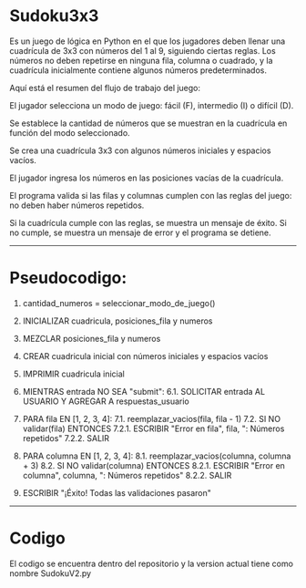 # Sudoku3x3

Es un juego de lógica en Python en el que los jugadores deben llenar una cuadrícula de 3x3 con números del 1 al 9, siguiendo ciertas reglas. Los números no deben repetirse en ninguna fila, columna o cuadrado, y la cuadrícula inicialmente contiene algunos números predeterminados.

Aquí está el resumen del flujo de trabajo del juego:

El jugador selecciona un modo de juego: fácil (F), intermedio (I) o difícil (D).

Se establece la cantidad de números que se muestran en la cuadrícula en función del modo seleccionado.

Se crea una cuadrícula 3x3 con algunos números iniciales y espacios vacíos.

El jugador ingresa los números en las posiciones vacías de la cuadrícula.

El programa valida si las filas y columnas cumplen con las reglas del juego: no deben haber números repetidos.

Si la cuadrícula cumple con las reglas, se muestra un mensaje de éxito. Si no cumple, se muestra un mensaje de error y el programa se detiene.


-------------------------------------------------------------------------------------------------------------------------------------

# Pseudocodigo:

1. cantidad_numeros = seleccionar_modo_de_juego()

2. INICIALIZAR cuadricula, posiciones_fila y numeros

3. MEZCLAR posiciones_fila y numeros

4. CREAR cuadricula inicial con números iniciales y espacios vacíos

5. IMPRIMIR cuadricula inicial

6. MIENTRAS entrada NO SEA "submit":
   6.1. SOLICITAR entrada AL USUARIO Y AGREGAR A respuestas_usuario

8. PARA fila EN [1, 2, 3, 4]:
   7.1. reemplazar_vacios(fila, fila - 1)
   7.2. SI NO validar(fila) ENTONCES
       7.2.1. ESCRIBIR "Error en fila", fila, ": Números repetidos"
       7.2.2. SALIR

10. PARA columna EN [1, 2, 3, 4]:
   8.1. reemplazar_vacios(columna, columna + 3)
   8.2. SI NO validar(columna) ENTONCES
       8.2.1. ESCRIBIR "Error en columna", columna, ": Números repetidos"
       8.2.2. SALIR

12. ESCRIBIR "¡Éxito! Todas las validaciones pasaron"

---------------------------------------------------------------------------------------------------------------------------------------

# Codigo

El codigo se encuentra dentro del repositorio y la version actual tiene como nombre SudokuV2.py
